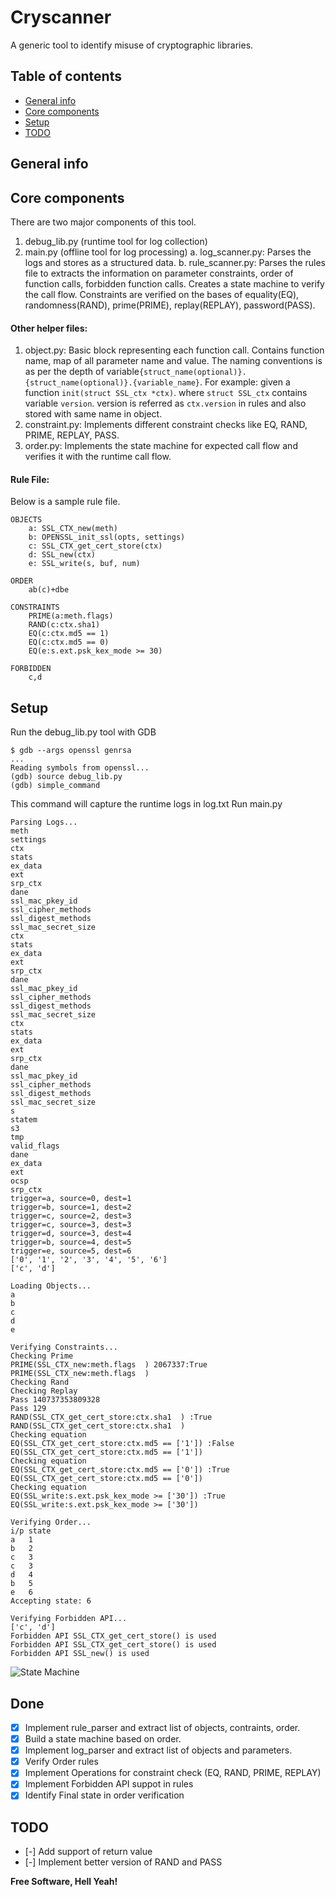 # Cryscanner
A generic tool to identify misuse of cryptographic libraries.

## Table of contents
* [General info](#general-info)
* [Core components](#core-components)
* [Setup](#setup)
* [TODO](#todo)

## General info

## Core components
There are two major components of this tool.
1. debug\_lib.py (runtime tool for log collection)
2. main.py (offline tool for log processing)
a. log\_scanner.py: Parses the logs and stores as a structured data.
b. rule\_scanner.py: Parses the rules file to extracts the information on parameter constraints, order of function calls, forbidden function calls. Creates a state machine to verify the call flow. Constraints are verified on the bases of equality(EQ), randomness(RAND), prime(PRIME), replay(REPLAY), password(PASS).

#### Other helper files:
1. object.py: Basic block representing each function call. Contains function name, map of all parameter name and value. The naming conventions is as per the depth of variable```{struct_name(optional)}.{struct_name(optional)}.{variable_name}```. For example: given a function ```init(struct SSL_ctx *ctx)```. where ```struct SSL_ctx``` contains variable ```version```. version is referred as ```ctx.version``` in rules and also stored with same name in object.
2. constraint.py: Implements different constraint checks like EQ, RAND, PRIME, REPLAY, PASS.
3. order.py: Implements the state machine for expected call flow and verifies it with the runtime call flow.

#### Rule File:
Below is a sample rule file.
```
OBJECTS
	a: SSL_CTX_new(meth)
	b: OPENSSL_init_ssl(opts, settings)
	c: SSL_CTX_get_cert_store(ctx)
	d: SSL_new(ctx)
	e: SSL_write(s, buf, num)

ORDER
	ab(c)+dbe

CONSTRAINTS
	PRIME(a:meth.flags)
	RAND(c:ctx.sha1)
	EQ(c:ctx.md5 == 1)
	EQ(c:ctx.md5 == 0)
	EQ(e:s.ext.psk_kex_mode >= 30)

FORBIDDEN
	c,d
```

## Setup
Run the debug_lib.py tool with GDB
```
$ gdb --args openssl genrsa
...
Reading symbols from openssl...
(gdb) source debug_lib.py 
(gdb) simple_command
```
This command will capture the runtime logs in log.txt
Run main.py
```
Parsing Logs...
meth
settings
ctx
stats
ex_data
ext
srp_ctx
dane
ssl_mac_pkey_id
ssl_cipher_methods
ssl_digest_methods
ssl_mac_secret_size
ctx
stats
ex_data
ext
srp_ctx
dane
ssl_mac_pkey_id
ssl_cipher_methods
ssl_digest_methods
ssl_mac_secret_size
ctx
stats
ex_data
ext
srp_ctx
dane
ssl_mac_pkey_id
ssl_cipher_methods
ssl_digest_methods
ssl_mac_secret_size
s
statem
s3
tmp
valid_flags
dane
ex_data
ext
ocsp
srp_ctx
trigger=a, source=0, dest=1
trigger=b, source=1, dest=2
trigger=c, source=2, dest=3
trigger=c, source=3, dest=3
trigger=d, source=3, dest=4
trigger=b, source=4, dest=5
trigger=e, source=5, dest=6
['0', '1', '2', '3', '4', '5', '6']
['c', 'd']

Loading Objects...
a
b
c
d
e

Verifying Constraints...
Checking Prime
PRIME(SSL_CTX_new:meth.flags  ) 2067337:True
PRIME(SSL_CTX_new:meth.flags  )
Checking Rand
Checking Replay
Pass 140737353809328
Pass 129
RAND(SSL_CTX_get_cert_store:ctx.sha1  ) :True
RAND(SSL_CTX_get_cert_store:ctx.sha1  )
Checking equation
EQ(SSL_CTX_get_cert_store:ctx.md5 == ['1']) :False
EQ(SSL_CTX_get_cert_store:ctx.md5 == ['1'])
Checking equation
EQ(SSL_CTX_get_cert_store:ctx.md5 == ['0']) :True
EQ(SSL_CTX_get_cert_store:ctx.md5 == ['0'])
Checking equation
EQ(SSL_write:s.ext.psk_kex_mode >= ['30']) :True
EQ(SSL_write:s.ext.psk_kex_mode >= ['30'])

Verifying Order...
i/p state
a   1
b   2
c   3
c   3
d   4
b   5
e   6
Accepting state: 6

Verifying Forbidden API...
['c', 'd']
Forbidden API SSL_CTX_get_cert_store() is used
Forbidden API SSL_CTX_get_cert_store() is used
Forbidden API SSL_new() is used

```
![State Machine](https://github.com/amitsirius/cryscanner/blob/main/my_state_diagram.png?raw=true)

## Done
- [x] Implement rule\_parser and extract list of objects, contraints, order.
- [x] Build a state machine based on order.
- [x] Implement log\_parser and extract list of objects and parameters.
- [x] Verify Order rules
- [x] Implement Operations for constraint check (EQ, RAND, PRIME, REPLAY)
- [x] Implement Forbidden API suppot in rules
- [x] Identify Final state in order verification
## TODO
- [-] Add support of return value
- [-] Implement better version of RAND and PASS

**Free Software, Hell Yeah!**

